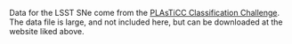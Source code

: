 Data for the LSST SNe come from the [PLAsTiCC Classification Challenge](https://zenodo.org/record/2539456#.XX-1apNKhTY).  The data file is large, and not included here, but can be downloaded at the website liked above.  
